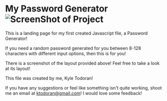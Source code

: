 # My Password Generator![ScreenShot of Project](https://user-images.githubusercontent.com/79175595/116831161-a905f880-ab7b-11eb-972f-ba7cacb2a7d4.jpg)

This is a landing page for my first created Javascript file, a Password Generator!

If you need a random password generated for you between 8-128 characters with different input options, then this is for you!

There is a screenshot of the layout provided above! Feel free to take a look at its layout!

This file was created by me, Kyle Todoran!

If you have any suggestions or feel like something isn't quite working, shoot me an email at ktodoran@gmail.com! I would love some feedback!